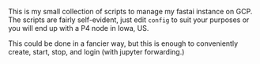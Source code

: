 This is my small collection of scripts to manage my fastai instance on GCP. The
scripts are fairly self-evident, just edit `config` to suit your purposes or you
will end up with a P4 node in Iowa, US.

This could be done in a fancier way, but this is enough to conveniently create,
start, stop, and login (with jupyter forwarding.)
